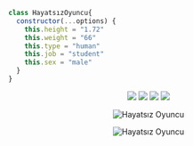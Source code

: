```js
class HayatsızOyuncu{
  constructor(...options) {
    this.height = "1.72"
    this.weight = "66"
    this.type = "human"
    this.job = "student"
    this.sex = "male"
  }
}
```


<p align="center">
 <a href="https://discord.com/users/919634644125761646"><img src="https://img.shields.io/badge/HAYATSIZ OYUNCU%20-7289DA.svg?&style=for-the-badge&logo=discord&logoColor=white"></a>
     <a href="https://www.instagram.com/Hayatsiz_Oyuncu/" target"blank_"><img src="https://img.shields.io/badge/INSTAGRAM%20-DC3175.svg?&style=for-the-badge&logo=instagram&logoColor=white"></a>
<a href="https://github.com/HayatsizOyuncu"><img src="https://img.shields.io/badge/HAYATSIZ OYUNCU%20-1d202b.svg?&style=for-the-badge&logo=github&logoColor=white"></a>
<a href="https://discord.gg/nMHRsz84r7"><img src="https://img.shields.io/badge/Λlpha%20-7289DA.svg?&style=for-the-badge&logo=discord&logoColor=white"></a>

<p align="center">
<img src="https://komarev.com/ghpvc/?username=Heixd&label=Ziyaretçi%20Sayısı&color=552b75" alt="Hayatsız Oyuncu" />

<p align="center">
<img src="https://cdn.discordapp.com/attachments/919638135183400960/931617719936253972/hayatsz_oyuncu_banner.png" alt="Hayatsız Oyuncu"/>
